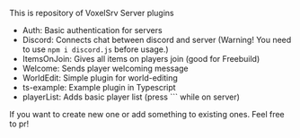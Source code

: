 This is repository of VoxelSrv Server plugins

- Auth: Basic authentication for servers
- Discord: Connects chat between discord and server (Warning! You need to use `npm i discord.js` before usage.)
- ItemsOnJoin: Gives all items on players join (good for Freebuild)
- Welcome: Sends player welcoming message
- WorldEdit: Simple plugin for world-editing
- ts-example: Example plugin in Typescript
- playerList: Adds basic player list (press `\`` while on server)

If you want to create new one or add something to existing ones. Feel free to pr!
